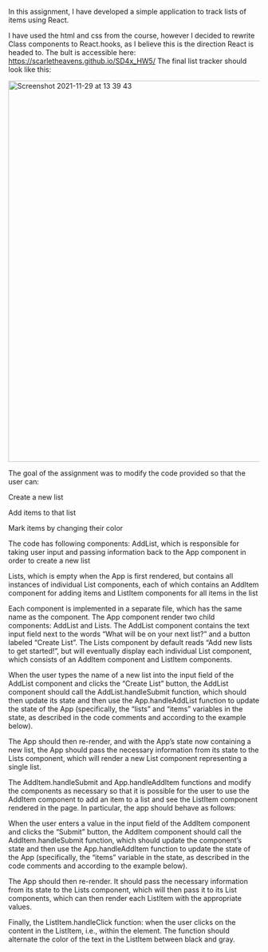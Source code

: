 In this assignment, I have developed a simple application to track lists of items using React.

I have used the html and css from the course, however I decided to rewrite Class components to React.hooks, as I believe this is the direction React is headed to. 
The bult is accessible here: https://scarletheavens.github.io/SD4x_HW5/
The final list tracker should look like this: 


<img width="763" alt="Screenshot 2021-11-29 at 13 39 43" src="https://user-images.githubusercontent.com/87530494/143893773-b9828c3f-62c0-40ce-9e05-bcfc157f4e4c.png">

The goal of the assignment was to modify the code provided so that the user can:

Create a new list

Add items to that list

Mark items by changing their color

The code has following components:
AddList, which is responsible for taking user input and passing information back to the App component in order to create a new list

Lists, which is empty when the App is first rendered, but contains all instances of individual List components, each of which contains an AddItem component for adding items and ListItem components for all items in the list

Each component is implemented in a separate file, which has the same name as the component.
The App component render two child components: AddList and Lists. The AddList component contains the text input field next to the words “What will be on your next list?” and a button labeled “Create List”. The Lists component by default reads “Add new lists to get started!”, but will eventually display each individual List component, which consists of an AddItem component and ListItem components.

When the user types the name of a new list into the input field of the AddList component and clicks the “Create List” button, the AddList component should call the AddList.handleSubmit function, which should then update its state and then use the App.handleAddList function to update the state of the App (specifically, the “lists” and “items” variables in the state, as described in the code comments and according to the example below).

The App should then re-render, and with the App’s state now containing a new list, the App should pass the necessary information from its state to the Lists component, which will render a new List component representing a single list.

The AddItem.handleSubmit and App.handleAddItem functions and modify the components as necessary so that it is possible for the user to use the AddItem component to add an item to a list and see the ListItem component rendered in the page. In particular, the app should behave as follows:

When the user enters a value in the input field of the AddItem component and clicks the “Submit” button, the AddItem component should call the AddItem.handleSubmit function, which should update the component’s state and then use the App.handleAddItem function to update the state of the App (specifically, the “items” variable in the state, as described in the code comments and according to the example below).

The App should then re-render. It should pass the necessary information from its state to the Lists component, which will then pass it to its List components, which can then render each ListItem with the appropriate values.

Finally, the ListItem.handleClick function: when the user clicks on the content in the ListItem, i.e., within the <span> element. The function should alternate the color of the text in the ListItem between black and gray.

